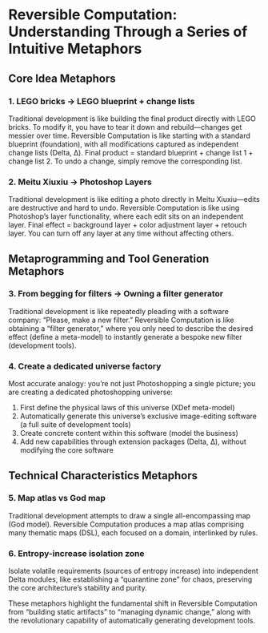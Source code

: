 
# Reversible Computation: Understanding Through a Series of Intuitive Metaphors

## Core Idea Metaphors

### 1. LEGO bricks → LEGO blueprint + change lists
Traditional development is like building the final product directly with LEGO bricks. To modify it, you have to tear it down and rebuild—changes get messier over time.
Reversible Computation is like starting with a standard blueprint (foundation), with all modifications captured as independent change lists (Delta, Δ). Final product = standard blueprint + change list 1 + change list 2. To undo a change, simply remove the corresponding list.

### 2. Meitu Xiuxiu → Photoshop Layers
Traditional development is like editing a photo directly in Meitu Xiuxiu—edits are destructive and hard to undo.
Reversible Computation is like using Photoshop’s layer functionality, where each edit sits on an independent layer. Final effect = background layer + color adjustment layer + retouch layer. You can turn off any layer at any time without affecting others.

## Metaprogramming and Tool Generation Metaphors

### 3. From begging for filters → Owning a filter generator
Traditional development is like repeatedly pleading with a software company: “Please, make a new filter.”
Reversible Computation is like obtaining a “filter generator,” where you only need to describe the desired effect (define a meta-model) to instantly generate a bespoke new filter (development tools).

### 4. Create a dedicated universe factory
Most accurate analogy: you’re not just Photoshopping a single picture; you are creating a dedicated photoshopping universe:
1. First define the physical laws of this universe (XDef meta-model)
2. Automatically generate this universe’s exclusive image-editing software (a full suite of development tools)
3. Create concrete content within this software (model the business)
4. Add new capabilities through extension packages (Delta, Δ), without modifying the core software

## Technical Characteristics Metaphors

### 5. Map atlas vs God map
Traditional development attempts to draw a single all-encompassing map (God model).
Reversible Computation produces a map atlas comprising many thematic maps (DSL), each focused on a domain, interlinked by rules.

### 6. Entropy-increase isolation zone
Isolate volatile requirements (sources of entropy increase) into independent Delta modules, like establishing a “quarantine zone” for chaos, preserving the core architecture’s stability and purity.

These metaphors highlight the fundamental shift in Reversible Computation from “building static artifacts” to “managing dynamic change,” along with the revolutionary capability of automatically generating development tools.

<!-- SOURCE_MD5:84d64af9ec8a40023016d2b52fc3b59f-->

